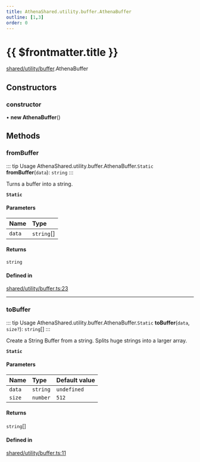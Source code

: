 ```yaml
---
title: AthenaShared.utility.buffer.AthenaBuffer
outline: [1,3]
order: 0
---
```


# {{ $frontmatter.title }}


[shared/utility/buffer](../modules/shared_utility_buffer.md).AthenaBuffer

## Constructors

### constructor

• **new AthenaBuffer**()

## Methods

### fromBuffer

::: tip Usage
AthenaShared.utility.buffer.AthenaBuffer.`Static` **fromBuffer**(`data`): `string`
:::

Turns a buffer into a string.

**`Static`**

#### Parameters

| Name | Type |
| :------ | :------ |
| `data` | `string`[] |

#### Returns

`string`

#### Defined in

[shared/utility/buffer.ts:23](https://github.com/Stuyk/altv-athena/blob/2226a0a/src/core/shared/utility/buffer.ts#L23)

___

### toBuffer

::: tip Usage
AthenaShared.utility.buffer.AthenaBuffer.`Static` **toBuffer**(`data`, `size?`): `string`[]
:::

Create a String Buffer from a string.
Splits huge strings into a larger array.

**`Static`**

#### Parameters

| Name | Type | Default value |
| :------ | :------ | :------ |
| `data` | `string` | `undefined` |
| `size` | `number` | `512` |

#### Returns

`string`[]

#### Defined in

[shared/utility/buffer.ts:11](https://github.com/Stuyk/altv-athena/blob/2226a0a/src/core/shared/utility/buffer.ts#L11)
